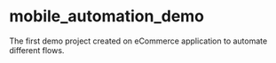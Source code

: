 # mobile_automation_demo
The first demo project created on eCommerce application to automate different flows.
